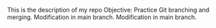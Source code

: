 This is the description of my repo
Objective: Practice Git branching and merging.
Modification in main branch.
Modification in main branch.
